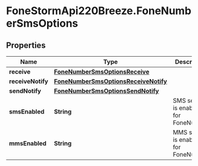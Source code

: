# FoneStormApi220Breeze.FoneNumberSmsOptions

## Properties
Name | Type | Description | Notes
------------ | ------------- | ------------- | -------------
**receive** | [**FoneNumberSmsOptionsReceive**](FoneNumberSmsOptionsReceive.md) |  | [optional] 
**receiveNotify** | [**FoneNumberSmsOptionsReceiveNotify**](FoneNumberSmsOptionsReceiveNotify.md) |  | [optional] 
**sendNotify** | [**FoneNumberSmsOptionsSendNotify**](FoneNumberSmsOptionsSendNotify.md) |  | [optional] 
**smsEnabled** | **String** | SMS service is enabled for FoneNumber. | [optional] 
**mmsEnabled** | **String** | MMS service is enabled for FoneNumber. | [optional] 


